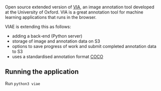Open source extended version of [VIA](http://www.robots.ox.ac.uk/~vgg/software/via/), an image annotation tool developed at the University of Oxford. VIA is a great annotation tool for machine learning applications that runs in the browser. 

VIAE is extending this as follows:
- adding a back-end (Python server)
- storage of image and annotation data on S3
- options to save progress of work and submit completed annotation data to S3
- uses a standardised annotation format [COCO](http://cocodataset.org/#format-data)

## Running the application

Run
`python3 viae`